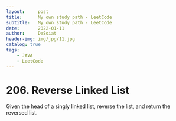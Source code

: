 ```yaml
---
layout:     post
title:      My own study path - LeetCode
subtitle:   My own study path - LeetCode
date:       2022-01-11
author:     DeSoiat
header-img: img/jpg/11.jpg
catalog: true
tags: 
    - JAVA
    - LeetCode
---
```



# 206. Reverse Linked List

Given the head of a singly linked list, reverse the list, and return the reversed list.







